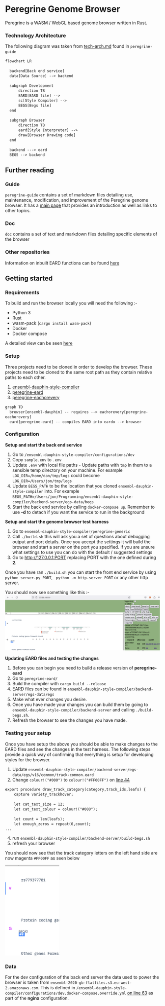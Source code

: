 # Peregrine Genome Browser

Peregrine is a WASM / WebGL based genome browser written in Rust. 

### Technology Architecture

The following diagram was taken from [tech-arch.md](peregrine-guide/tech-arch.md) found in `peregrine-guide`

```mermaid
flowchart LR

  backend[Back end service]
  data[Data Source] --> backend
  
  subgraph Development
      direction TB
      EARD[EARD file] -->
      sc[Style Compiler] -->
      BEGS[Begs file]
  end
  
  subgraph Browser
      direction TB
      eard[Style Interpreter] --> 
      draw[Browser Drawing code]
  end
  
  backend ---> eard
  BEGS --> backend
```

## Further reading

### Guide

`peregrine-guide` contains a set of markdown files detailing use, maintenance, modification, and improvement of the Peregrine genome browser. It has a [main page](peregrin-guide/main.md) that provides an introduction as well as links to other topics. 

###  Doc

`doc` contains a set of text and markdown files detailing specific elements of the browser

### Other repositories

Information on inbuilt EARD functions can be found [here](https://github.com/Ensembl/peregrine-eard/blob/main/docs/library-ref-source.txt)

## Getting started 

### Requirements

To build and run the browser locally you will need the following :- 

- Python 3
- Rust
- wasm-pack (`cargo install wasm-pack`)
- Docker
- Docker compose

A detailed view can be seen [here](peregrine-guide/developer-requirements.md)

### Setup

Three projects need to be cloned in order to develop the browser. These projects need to be cloned to the same root path as they contain relative paths to each other.

1. [ensembl-dauphin-style-compiler](https://github.com/Ensembl/ensembl-dauphin-style-compiler)
2. [peregrine-eard](https://github.com/Ensembl/peregrine-eard/)
3. [peregrine-eachorevery](https://github.com/Ensembl/peregrine-eachorevery)

```mermaid
graph TD
  browser[ensembl-dauphin] -- requires --> eachorevery[peregrine-eachorevery] 
  eard[peregrine-eard] -- compiles EARD into eardo --> browser
```
 
### Configuration

**Setup and start the back end service**

1. Go to `/ensembl-dauphin-style-compiler/configurations/dev`
2. Copy `sample.env` to `.env`
3. Update `.env` with local file paths - Update paths with `tmp` in them to a sensible temp directory on your machine. For example `LOG_DIR=/home/dan/tmp/logs` could become `LOG_DIR=/Users/jon/tmp/logs`
4. Update `BEGS_PATH` to be the location that you cloned `ensembl-dauphin-style-compiler` into. For example `BEGS_PATH=/Users/jon/Programming/ensembl-dauphin-style-compiler/backend-server/egs-data/begs`
5. Start the back end service by calling `docker-compose up`. Remember to use **-d** to detach if you want the service to run in the background

**Setup and start the genome browser test harness** 

1. Go to `ensembl-dauphin-style-compiler/peregrine-generic`
2. Call `./build.sh` this will ask you a set of questions about debugging output and port details. Once you accept the settings it will build the browser and start a server on the port you specified. If you are unsure what settings to use you can do with the default / suggested settings
3. Go to http://127.0.0.1:PORT replacing PORT with the one defined during **2.** 

Once you have ran `./build.sh` you can start the front end service by using `python server.py PORT`, ` python -m http.server PORT` or any other http server. 

You should now see something like this :-
![Genome browser running locally](doc/images/browser-screenshot.png)


**Updating EARD files and testing the changes**

1. Before you can begin you need to build a release version of **peregrine-eard**
2. Go to `peregrine-eard/`
3. Build the compiler with  `cargo build --release`
4. EARD files can be found in `ensembl-dauphin-style-compiler/backend-server/egs-data/egs`
5. Make what ever changes you desire.
6. Once you have made your changes you can build them by going to `ensembl-dauphin-style-compiler/backend-server` and calling `./build-begs.sh`.
7. Refresh the browser to see the changes you have made.

### Testing your setup

Once you have setup the above you should be able to make changes to the EARD files and see the changes in the test harness. The following steps provide a quick way of confirming that everything is setup for developing styles for the browser.

1. Update `ensembl-dauphin-style-compiler/backend-server/egs-data/egs/v16/common/track-common.eard`
2. Change `colour!("#000")` to `colour!("#FF00FF")` on [line 44](https://github.com/Ensembl/ensembl-dauphin-style-compiler/blob/22f194d70830290c149f4a1b5db388cb54bdcbc8/backend-server/egs-data/egs/v16/common/track-common.eard#L44)
```eard 
export procedure draw_track_category(category,track_ids,leafs) {
    capture variety_trackhover;

    let cat_text_size = 12;
    let cat_text_colour = colour!("#000");

    let count = len(leafs);
    let enough_zeros = repeat(0,count);
...
```
4. run `ensembl-dauphin-style-compiler/backend-server/build-begs.sh`
5. refresh your browser

You should now see that the track category letters on the left hand side are now magenta `#FF00FF` as seen below

![Track category letter colour change](doc/images/track-cat-change.png "Track category letter colour change")


### Data

For the dev configuration of the back end server the data used to power the browser is taken from `ensembl-2020-gb-flatfiles.s3.eu-west-2.amazonaws.com`. This is defined in `/ensembl-dauphin-style-compiler/configurations/dev.docker-compose.override.yml` [on line 63](https://github.com/Ensembl/ensembl-dauphin-style-compiler/blob/22f194d70830290c149f4a1b5db388cb54bdcbc8/configurations/dev/docker-compose.override.yml#L63) as part of the **nginx** configuration.
